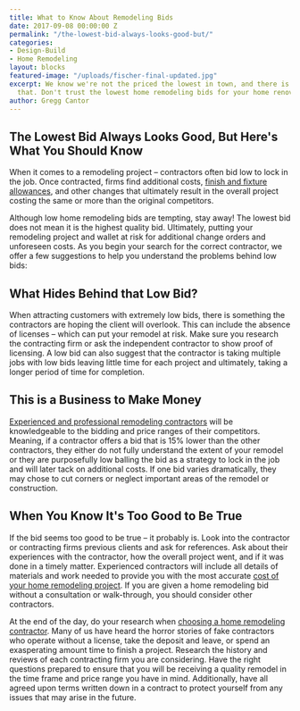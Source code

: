 ```yaml
---
title: What to Know About Remodeling Bids
date: 2017-09-08 00:00:00 Z
permalink: "/the-lowest-bid-always-looks-good-but/"
categories:
- Design-Build
- Home Remodeling
layout: blocks
featured-image: "/uploads/fischer-final-updated.jpg"
excerpt: We know we're not the priced the lowest in town, and there is reason for
  that. Don't trust the lowest home remodeling bids for your home renovation project.
author: Gregg Cantor
---
```


## The Lowest Bid Always Looks Good, But Here's What You Should Know

When it comes to a remodeling project – contractors often bid low to lock in the job. Once contracted, firms find additional costs, [finish and fixture allowances](/what-are-home-improvement-contract-allowances/), and other changes that ultimately result in the overall project costing the same or more than the original competitors.

Although low home remodeling bids are tempting, stay away! The lowest bid does not mean it is the highest quality bid. Ultimately, putting your remodeling project and wallet at risk for additional change orders and unforeseen costs. As you begin your search for the correct contractor, we offer a few suggestions to help you understand the problems behind low bids:

## What Hides Behind that Low Bid?

When attracting customers with extremely low bids, there is something the contractors are hoping the client will overlook. This can include the absence of licenses – which can put your remodel at risk. Make sure you research the contracting firm or ask the independent contractor to show proof of licensing. A low bid can also suggest that the contractor is taking multiple jobs with low bids leaving little time for each project and ultimately, taking a longer period of time for completion.

## This is a Business to Make Money

[Experienced and professional remodeling contractors](/about-murray-lampert-design-build-remodel) will be knowledgeable to the bidding and price ranges of their competitors. Meaning, if a contractor offers a bid that is 15% lower than the other contractors, they either do not fully understand the extent of your remodel or they are purposefully low balling the bid as a strategy to lock in the job and will later tack on additional costs. If one bid varies dramatically, they may chose to cut corners or neglect important areas of the remodel or construction.

## When You Know It's Too Good to Be True

If the bid seems too good to be true – it probably is. Look into the contractor or contracting firms previous clients and ask for references. Ask about their experiences with the contractor, how the overall project went, and if it was done in a timely matter. Experienced contractors will include all details of materials and work needed to provide you with the most accurate [cost of your home remodeling project](/how-much-will-my-home-remodeling-project-cost/). If you are given a home remodeling bid without a consultation or walk-through, you should consider other contractors.

At the end of the day, do your research when [choosing a home remodeling contractor](/complete-guide-to-choosing-the-right-home-remodeling-contractor/). Many of us have heard the horror stories of fake contractors who operate without a license, take the deposit and leave, or spend an exasperating amount time to finish a project. Research the history and reviews of each contracting firm you are considering. Have the right questions prepared to ensure that you will be receiving a quality remodel in the time frame and price range you have in mind. Additionally, have all agreed upon terms written down in a contract to protect yourself from any issues that may arise in the future.
